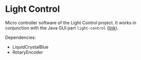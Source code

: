 # Light Control

Micro controller software of the Light Control project. It works in conjunction with the Java GUI part `light-control` ([link](https://github.com/FunTimeCoding/light-control)).

Dependencies:
* LiquidCrystalBlue
* RotaryEncoder
